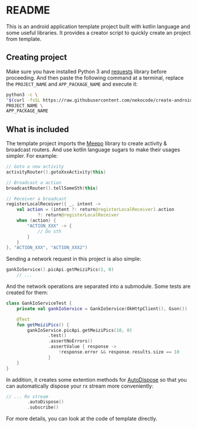 # README

This is an android application template project built with kotlin language and some useful libraries. It provides a creator script to quickly create an project from template.

## Creating project

Make sure you have installed Python 3 and [requests](https://pypi.org/project/requests/) library before proceeding. And then paste the following command at a terminal, replace the `PROJECT_NAME` and `APP_PACKAGE_NAME` and execute it:

```sh
python3 -c \
"$(curl -fsSL https://raw.githubusercontent.com/nekocode/create-android-kotlin-app/master/create-android-kotlin-app.py)" \
PROJECT_NAME \
APP_PACKAGE_NAME
```

## What is included

The template project imports the [Meepo](https://github.com/nekocode/Meepo) library to create activity & broadcast routers. And use kotlin language sugars to make their usages simpler. For example:

```kotlin
// Goto a new activity
activityRouter().gotoXxxActivity(this)

// Broadcast a action
broadcastRouter().tellSomeSth(this)

// Receiver a broadcast
registerLocalReceiver({ _, intent ->
    val action = (intent ?: return@registerLocalReceiver).action
            ?: return@registerLocalReceiver
    when (action) {
        "ACTION_XXX" -> {
            // Do sth
        }
    }
}, "ACTION_XXX", "ACTION_XXX2")
```

Sending a network request in this project is also simple:

```kotlin
gankIoService().picApi.getMeiziPics(1, 0)
    // ...
```

And the network operations are separated into a submodule. Some tests are created for them:

```kotlin
class GankIoServiceTest {
    private val gankIoService = GankIoService(OkHttpClient(), Gson())

    @Test
    fun getMeiziPics() {
        gankIoService.picApi.getMeiziPics(10, 0)
                .test()
                .assertNoErrors()
                .assertValue { response ->
                    !response.error && response.results.size == 10
                }
    }
}
```

In addition, it creates some extention methods for [AutoDispose](https://github.com/uber/AutoDispose) so that you can automatically dispose your rx stream more conveniently:

```kotlin
// ... Rx stream
        .autoDispose()
        .subscribe()
```

For more details, you can look at the code of template directly.
